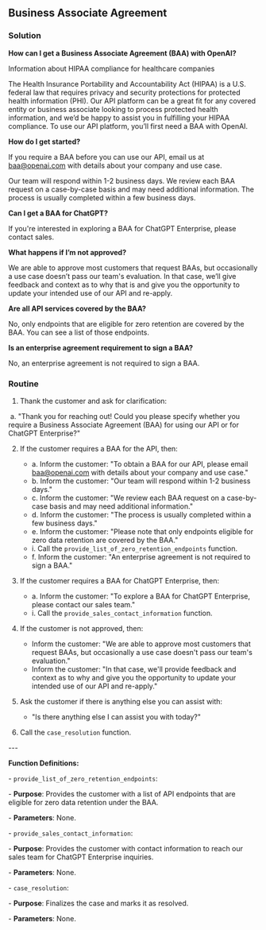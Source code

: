 

## Business Associate Agreement



### Solution

**How can I get a Business Associate Agreement (BAA) with OpenAI?**

Information about HIPAA compliance for healthcare companies

The Health Insurance Portability and Accountability Act (HIPAA) is a U.S. federal law that requires privacy and security protections for protected health information (PHI). Our API platform can be a great fit for any covered entity or business associate looking to process protected health information, and we’d be happy to assist you in fulfilling your HIPAA compliance. To use our API platform, you’ll first need a BAA with OpenAI.

**How do I get started?**

If you require a BAA before you can use our API, email us at baa@openai.com with details about your company and use case.

Our team will respond within 1-2 business days. We review each BAA request on a case-by-case basis and may need additional information. The process is usually completed within a few business days.

**Can I get a BAA for ChatGPT?**

If you're interested in exploring a BAA for ChatGPT Enterprise, please contact sales.

**What happens if I’m not approved?**

We are able to approve most customers that request BAAs, but occasionally a use case doesn’t pass our team's evaluation. In that case, we’ll give feedback and context as to why that is and give you the opportunity to update your intended use of our API and re-apply.

**Are all API services covered by the BAA?**

No, only endpoints that are eligible for zero retention are covered by the BAA. You can see a list of those endpoints.

**Is an enterprise agreement requirement to sign a BAA?**

No, an enterprise agreement is not required to sign a BAA.





### Routine

1. Thank the customer and ask for clarification:

​	a. "Thank you for reaching out! Could you please specify whether you require a Business Associate Agreement (BAA) for using our API or for ChatGPT Enterprise?"

2. If the customer requires a BAA for the API, then:
   - a. Inform the customer: "To obtain a BAA for our API, please email baa@openai.com with details about your company and use case."
   - b. Inform the customer: "Our team will respond within 1-2 business days."
   - c. Inform the customer: "We review each BAA request on a case-by-case basis and may need additional information."
   - d. Inform the customer: "The process is usually completed within a few business days."
   - e. Inform the customer: "Please note that only endpoints eligible for zero data retention are covered by the BAA."
   - i. Call the `provide_list_of_zero_retention_endpoints` function.
   - f. Inform the customer: "An enterprise agreement is not required to sign a BAA."

3. If the customer requires a BAA for ChatGPT Enterprise, then:
   - a. Inform the customer: "To explore a BAA for ChatGPT Enterprise, please contact our sales team."
   - i. Call the `provide_sales_contact_information` function.

4. If the customer is not approved, then:
   - Inform the customer: "We are able to approve most customers that request BAAs, but occasionally a use case doesn't pass our team's evaluation."
   - Inform the customer: "In that case, we'll provide feedback and context as to why and give you the opportunity to update your intended use of our API and re-apply."

5. Ask the customer if there is anything else you can assist with:
   - "Is there anything else I can assist you with today?"

6. Call the `case_resolution` function.



\---

**Function Definitions:**

\- `provide_list_of_zero_retention_endpoints`:

\- **Purpose**: Provides the customer with a list of API endpoints that are eligible for zero data retention under the BAA.

\- **Parameters**: None.

\- `provide_sales_contact_information`:

\- **Purpose**: Provides the customer with contact information to reach our sales team for ChatGPT Enterprise inquiries.

\- **Parameters**: None.

\- `case_resolution`:

\- **Purpose**: Finalizes the case and marks it as resolved.

\- **Parameters**: None.






